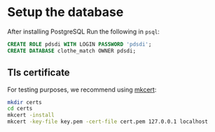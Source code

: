 # Setup the database

After installing PostgreSQL
Run the following in `psql`:

```sql
CREATE ROLE pdsdi WITH LOGIN PASSWORD 'pdsdi';
CREATE DATABASE clothe_match OWNER pdsdi;
```

## Tls certificate

For testing purposes, we recommend using [mkcert](https://github.com/FiloSottile/mkcert):

```bash
mkdir certs
cd certs
mkcert -install
mkcert -key-file key.pem -cert-file cert.pem 127.0.0.1 localhost
```
